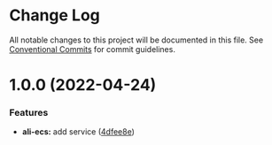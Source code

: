 # Change Log

All notable changes to this project will be documented in this file.
See [Conventional Commits](https://conventionalcommits.org) for commit guidelines.

# 1.0.0 (2022-04-24)


### Features

* **ali-ecs:** add service ([4dfee8e](https://github.com/waitingsong/yuntools/commit/4dfee8e7f7f8e259e3e9656395c8ca7252c8bf69))
